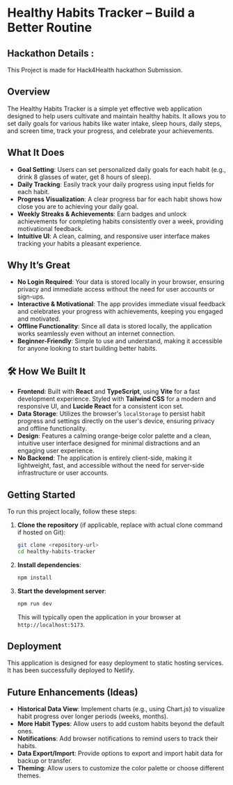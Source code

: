 # Healthy Habits Tracker – Build a Better Routine

## Hackathon Details :
This Project is made for Hack4Health hackathon Submission.

## Overview
The Healthy Habits Tracker is a simple yet effective web application designed to help users cultivate and maintain healthy habits. It allows you to set daily goals for various habits like water intake, sleep hours, daily steps, and screen time, track your progress, and celebrate your achievements.

## What It Does
- **Goal Setting**: Users can set personalized daily goals for each habit (e.g., drink 8 glasses of water, get 8 hours of sleep).
- **Daily Tracking**: Easily track your daily progress using input fields for each habit.
- **Progress Visualization**: A clear progress bar for each habit shows how close you are to achieving your daily goal.
- **Weekly Streaks & Achievements**: Earn badges and unlock achievements for completing habits consistently over a week, providing motivational feedback.
- **Intuitive UI**: A clean, calming, and responsive user interface makes tracking your habits a pleasant experience.

## Why It’s Great
- **No Login Required**: Your data is stored locally in your browser, ensuring privacy and immediate access without the need for user accounts or sign-ups.
- **Interactive & Motivational**: The app provides immediate visual feedback and celebrates your progress with achievements, keeping you engaged and motivated.
- **Offline Functionality**: Since all data is stored locally, the application works seamlessly even without an internet connection.
- **Beginner-Friendly**: Simple to use and understand, making it accessible for anyone looking to start building better habits.

## 🛠️ How We Built It

-   **Frontend**: Built with **React** and **TypeScript**, using **Vite** for a fast development experience. Styled with **Tailwind CSS** for a modern and responsive UI, and **Lucide React** for a consistent icon set.
-   **Data Storage**: Utilizes the browser's `localStorage` to persist habit progress and settings directly on the user's device, ensuring privacy and offline functionality.
-   **Design**: Features a calming orange-beige color palette and a clean, intuitive user interface designed for minimal distractions and an engaging user experience.
-   **No Backend**: The application is entirely client-side, making it lightweight, fast, and accessible without the need for server-side infrastructure or user accounts.

## Getting Started

To run this project locally, follow these steps:

1.  **Clone the repository** (if applicable, replace with actual clone command if hosted on Git):
    ```bash
    git clone <repository-url>
    cd healthy-habits-tracker
    ```
2.  **Install dependencies**:
    ```bash
    npm install
    ```
3.  **Start the development server**:
    ```bash
    npm run dev
    ```
    This will typically open the application in your browser at `http://localhost:5173`.

## Deployment

This application is designed for easy deployment to static hosting services. It has been successfully deployed to Netlify.

## Future Enhancements (Ideas)

-   **Historical Data View**: Implement charts (e.g., using Chart.js) to visualize habit progress over longer periods (weeks, months).
-   **More Habit Types**: Allow users to add custom habits beyond the default ones.
-   **Notifications**: Add browser notifications to remind users to track their habits.
-   **Data Export/Import**: Provide options to export and import habit data for backup or transfer.
-   **Theming**: Allow users to customize the color palette or choose different themes.
